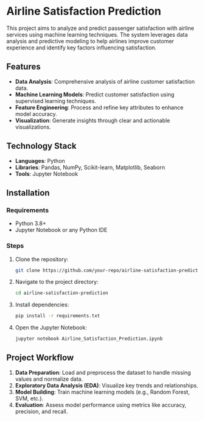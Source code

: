 # Airline Satisfaction Prediction

This project aims to analyze and predict passenger satisfaction with airline services using machine learning techniques. The system leverages data analysis and predictive modeling to help airlines improve customer experience and identify key factors influencing satisfaction.

## Features

- **Data Analysis**: Comprehensive analysis of airline customer satisfaction data.
- **Machine Learning Models**: Predict customer satisfaction using supervised learning techniques.
- **Feature Engineering**: Process and refine key attributes to enhance model accuracy.
- **Visualization**: Generate insights through clear and actionable visualizations.

## Technology Stack

- **Languages**: Python
- **Libraries**: Pandas, NumPy, Scikit-learn, Matplotlib, Seaborn
- **Tools**: Jupyter Notebook

## Installation

### Requirements

- Python 3.8+
- Jupyter Notebook or any Python IDE

### Steps

1. Clone the repository:
   ```bash
   git clone https://github.com/your-repo/airline-satisfaction-prediction.git
   ```
2. Navigate to the project directory:
   ```bash
   cd airline-satisfaction-prediction
   ```
3. Install dependencies:
   ```bash
   pip install -r requirements.txt
   ```
4. Open the Jupyter Notebook:
   ```bash
   jupyter notebook Airline_Satisfaction_Prediction.ipynb
   ```

## Project Workflow

1. **Data Preparation**: Load and preprocess the dataset to handle missing values and normalize data.
2. **Exploratory Data Analysis (EDA)**: Visualize key trends and relationships.
3. **Model Building**: Train machine learning models (e.g., Random Forest, SVM, etc.).
4. **Evaluation**: Assess model performance using metrics like accuracy, precision, and recall.
